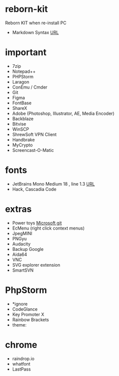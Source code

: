 # reborn-kit
Reborn KIT when re-install PC
- Markdown Syntax [URL](https://www.markdownguide.org/basic-syntax/)


# important
- 7zip
- Notepad++
- PHPStorm
- Laragon
- ConEmu / Cmder
- Git
- Figma
- FontBase
- ShareX
- Adobe (Photoshop, Illustrator, AE, Media Encoder)
- Backblaze
- Bitvise
- WinSCP
- ShrewSoft VPN Client
- Handbrake
- MyCrypto
- Screencast-O-Matic

# fonts
- JetBrains Mono Medium 18 , line 1.3 [URL](https://www.jetbrains.com/lp/mono/)
- Hack, Cascadia Code

# extras
- Power toys [Microsoft git](https://github.com/microsoft/PowerToys)
- EcMenu (right click context menus)
- JpegMINI
- PNGyu
- Audacity 
- Backup Google
- Aida64
- VNC
- SVG explorer extension
- SmartSVN

# PhpStorm
- *ignore
- CodeGlance
- Key Promoter X
- Rainbow Brackets
- theme: 


# chrome
- raindrop.io
- whatfont
- LastPass
